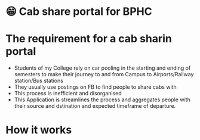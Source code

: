 # 😁 Cab share portal for BPHC


# The requirement for a cab sharin portal

- Students of my College rely on car pooling in the starting and ending of semesters to make their journey to and from Campus to Airports/Railway station/Bus stations
- They usually use postings on FB to find people to share cabs with
- This process is inefficient and disorganised
- This Application is streamlines the process and aggregates people with their source and dstination and expected timeframe of departure.


# How it works

